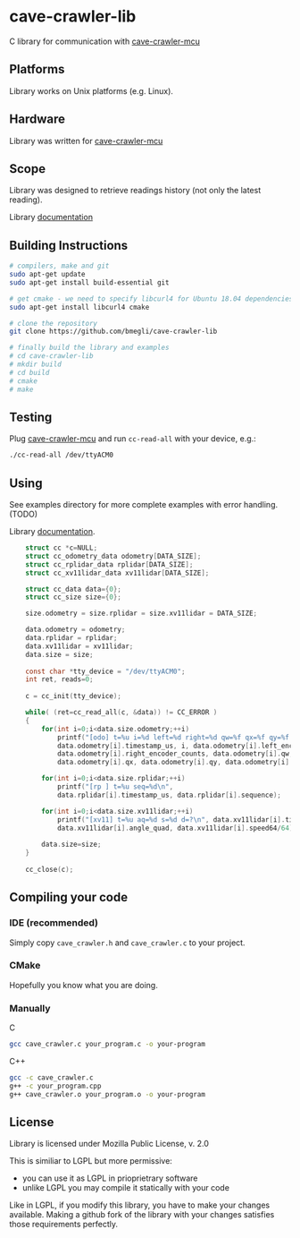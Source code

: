 # cave-crawler-lib

C library for communication with [cave-crawler-mcu](https://github.com/bmegli/cave-crawler-mcu)

## Platforms 

Library works on Unix platforms (e.g. Linux).

## Hardware

Library was written for [cave-crawler-mcu](https://github.com/bmegli/cave-crawler-mcu)

## Scope

Library was designed to retrieve readings history (not only the latest reading).

Library [documentation](https://bmegli.github.io/cave-crawler-lib/group__interface.html)

## Building Instructions

``` bash
# compilers, make and git
sudo apt-get update
sudo apt-get install build-essential git

# get cmake - we need to specify libcurl4 for Ubuntu 18.04 dependencies problem
sudo apt-get install libcurl4 cmake

# clone the repository
git clone https://github.com/bmegli/cave-crawler-lib

# finally build the library and examples
# cd cave-crawler-lib
# mkdir build
# cd build
# cmake
# make
```

## Testing

Plug [cave-crawler-mcu]((https://github.com/bmegli/cave-crawler-mcu)) and run `cc-read-all` with your device, e.g.: 

```bash
./cc-read-all /dev/ttyACM0
```

## Using

See examples directory for more complete examples with error handling. (TODO)

Library [documentation](https://bmegli.github.io/cave-crawler-lib/group__interface.html).


```C
	struct cc *c=NULL;
	struct cc_odometry_data odometry[DATA_SIZE];
	struct cc_rplidar_data rplidar[DATA_SIZE];
	struct cc_xv11lidar_data xv11lidar[DATA_SIZE];

	struct cc_data data={0};
	struct cc_size size={0};

	size.odometry = size.rplidar = size.xv11lidar = DATA_SIZE;	

	data.odometry = odometry;
	data.rplidar = rplidar;
	data.xv11lidar = xv11lidar;
	data.size = size;
		
	const char *tty_device = "/dev/ttyACM0";
	int ret, reads=0;
	
	c = cc_init(tty_device);

	while( (ret=cc_read_all(c, &data)) != CC_ERROR )
	{
		for(int i=0;i<data.size.odometry;++i)
			printf("[odo] t=%u i=%d left=%d right=%d qw=%f qx=%f qy=%f qz=%f\n",
			data.odometry[i].timestamp_us, i, data.odometry[i].left_encoder_counts,
			data.odometry[i].right_encoder_counts, data.odometry[i].qw,
			data.odometry[i].qx, data.odometry[i].qy, data.odometry[i].qz);

		for(int i=0;i<data.size.rplidar;++i)
			printf("[rp ] t=%u seq=%d\n",
			data.rplidar[i].timestamp_us, data.rplidar[i].sequence);

		for(int i=0;i<data.size.xv11lidar;++i)
			printf("[xv11] t=%u aq=%d s=%d d=?\n", data.xv11lidar[i].timestamp_us,
			data.xv11lidar[i].angle_quad, data.xv11lidar[i].speed64/64);
					
		data.size=size;
	}
			
	cc_close(c);
```

## Compiling your code

### IDE (recommended)

Simply copy `cave_crawler.h` and `cave_crawler.c` to your project.

### CMake

Hopefully you know what you are doing.

### Manually

C
``` bash
gcc cave_crawler.c your_program.c -o your-program
```

C++
``` bash
gcc -c cave_crawler.c
g++ -c your_program.cpp
g++ cave_crawler.o your_program.o -o your-program
```

## License

Library is licensed under Mozilla Public License, v. 2.0

This is similiar to LGPL but more permissive:

- you can use it as LGPL in prioprietrary software
- unlike LGPL you may compile it statically with your code

Like in LGPL, if you modify this library, you have to make your changes available. Making a github fork of the library with your changes satisfies those requirements perfectly.
